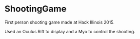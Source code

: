 # ShootingGame
First person shooting game made at Hack Illinois 2015.

Used an Oculus Rift to display and a Myo to control the shooting.
